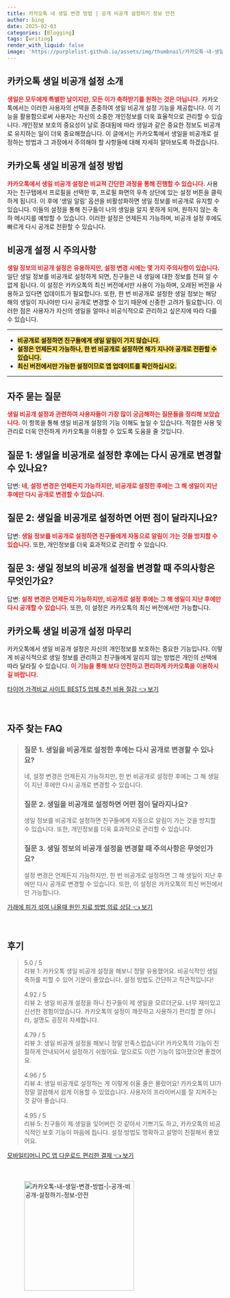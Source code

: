 ```yaml
---
title: 카카오톡 내 생일 변경 방법 | 공개 비공개 설정하기 정보 안전
author: bing
date: 2025-02-03
categories: [Blogging]
tags: [writing]
render_with_liquid: false
image: 'https://purplelist.github.io/assets/img/thumbnail/카카오톡-내-생일-변경-방법-|-공개-비공개-설정하기-정보-안전.webp'
---
```



<h2 id='카카오톡_생일_비공개_설정_소개'>카카오톡 생일 비공개 설정 소개</h2>

<p><b><span style="color: #ee2323;">생일은 모두에게 특별한 날이지만, 모든 이가 축하받기를 원하는 것은 아닙니다.</span></b> 카카오톡에서는 이러한 사용자의 선택을 존중하여 생일 비공개 설정 기능을 제공합니다. 이 기능을 활용함으로써 사용자는 자신의 소중한 개인정보를 더욱 효율적으로 관리할 수 있습니다. 개인정보 보호의 중요성이 날로 증대됨에 따라 생일과 같은 중요한 정보도 비공개로 유지하는 일이 더욱 중요해졌습니다. 이 글에서는 카카오톡에서 생일을 비공개로 설정하는 방법과 그 과정에서 주의해야 할 사항들에 대해 자세히 알아보도록 하겠습니다.</p>

<h2 id='카카오톡_생일_비공개_설정_방법'>카카오톡 생일 비공개 설정 방법</h2>

<p><b><span style="color: #ee2323;">카카오톡에서 생일 비공개 설정은 비교적 간단한 과정을 통해 진행할 수 있습니다.</span></b> 사용자는 친구탭에서 프로필을 선택한 후, 프로필 화면의 우측 상단에 있는 설정 버튼을 클릭하게 됩니다. 이 후에 ‘생일 알림’ 옵션을 비활성화하면 생일 정보를 비공개로 유지할 수 있습니다. 이들의 설정을 통해 친구들이 나의 생일을 알지 못하게 되며, 원하지 않는 축하 메시지를 예방할 수 있습니다. 이러한 설정은 언제든지 가능하며, 비공개 설정 후에도 빠르게 다시 공개로 전환할 수 있습니다.</p>

<h2 id='비공개_설정_시_주의사항'>비공개 설정 시 주의사항</h2>

<p><b><span style="color: #ee2323;">생일 정보의 비공개 설정은 유용하지만, 설정 변경 시에는 몇 가지 주의사항이 있습니다.</span></b> 일단 생일 정보를 비공개로 설정하게 되면, 친구들은 내 생일에 대한 정보를 전혀 알 수 없게 됩니다. 이 설정은 카카오톡의 최신 버전에서만 사용이 가능하며, 오래된 버전을 사용하고 있다면 업데이트가 필요합니다. 또한, 한 번 비공개로 설정한 생일 정보는 해당 해의 생일이 지나야만 다시 공개로 변경할 수 있기 때문에 신중한 고려가 필요합니다. 이러한 점은 사용자가 자신의 생일을 얼마나 비공식적으로 관리하고 싶은지에 따라 다를 수 있습니다.</p>

<hr />

<ul>
    <li><b><span style="background-color: #ffe066;">비공개로 설정하면 친구들에게 생일 알림이 가지 않습니다.</span></b></li>
    <li><b><span style="background-color: #ffe066;">설정은 언제든지 가능하나, 한 번 비공개로 설정하면 해가 지나야 공개로 전환할 수 있습니다.</span></b></li>
    <li><b><span style="background-color: #ffe066;">최신 버전에서만 가능한 설정이므로 앱 업데이트를 확인하십시오.</span></b></li>
</ul>

<hr />

<h2 id='자주_묻는_질문'>자주 묻는 질문</h2>

<p><b><span style="color: #ee2323;">생일 비공개 설정과 관련하여 사용자들이 가장 많이 궁금해하는 질문들을 정리해 보았습니다.</span></b> 이 항목을 통해 생일 비공개 설정의 기능 이해도 높일 수 있습니다. 적절한 사용 및 관리로 더욱 안전하게 카카오톡을 이용할 수 있도록 도움을 줄 것입니다.</p>

<h2 id='질문1'>질문 1: 생일을 비공개로 설정한 후에는 다시 공개로 변경할 수 있나요?</h2>

<p>답변: <b><span style="color: #ee2323;">네, 설정 변경은 언제든지 가능하지만, 비공개로 설정한 후에는 그 해 생일이 지난 후에만 다시 공개로 변경할 수 있습니다.</span></b></p>

<h2 id='질문2'>질문 2: 생일을 비공개로 설정하면 어떤 점이 달라지나요?</h2>

<p>답변: <b><span style="color: #ee2323;">생일 정보를 비공개로 설정하면 친구들에게 자동으로 알림이 가는 것을 방지할 수 있습니다.</span></b> 또한, 개인정보를 더욱 효과적으로 관리할 수 있습니다.</p>

<h2 id='질문3'>질문 3: 생일 정보의 비공개 설정을 변경할 때 주의사항은 무엇인가요?</h2>

<p>답변: <b><span style="color: #ee2323;">설정 변경은 언제든지 가능하지만, 비공개로 설정 후에는 그 해 생일이 지난 후에만 다시 공개할 수 있습니다.</span></b> 또한, 이 설정은 카카오톡의 최신 버전에서만 가능합니다.</p>

<h2 id='마무리'>카카오톡 생일 비공개 설정 마무리</h2>

<p>카카오톡에서 생일 비공개 설정은 자신의 개인정보를 보호하는 중요한 기능입니다. 이렇게 비공식적으로 생일 정보를 관리하고 친구들에게 알리지 않는 방법은 개인의 선택에 따라 달라질 수 있습니다. <b><span style="color: #ee2323;">이 기능을 통해 보다 안전하고 편리하게 카카오톡을 이용하시길 바랍니다.</span></b></p>


<p><a class="click-button" title="타이어 가격비교 사이트 BEST5 업체 추천 비용 절감" href="https://purplelist.github.io/posts/%ED%83%80%EC%9D%B4%EC%96%B4-%EA%B0%80%EA%B2%A9%EB%B9%84%EA%B5%90-%EC%82%AC%EC%9D%B4%ED%8A%B8-BEST5-%EC%97%85%EC%B2%B4-%EC%B6%94%EC%B2%9C-%EB%B9%84%EC%9A%A9-%EC%A0%88%EA%B0%90/" rel="dofollow">타이어 가격비교 사이트 BEST5 업체 추천 비용 절감 👈 보기</a></p><br>
<h2 id='자주_찾는_FAQ'>자주 찾는 FAQ</h2>
<div itemscope="" itemtype="https://schema.org/FAQPage"> 
<blockquote> 
<div itemscope="" itemprop="mainEntity" itemtype="https://schema.org/Question"> 
<h3 itemprop="name">질문 1. 생일을 비공개로 설정한 후에는 다시 공개로 변경할 수 있나요?</h3> 
<div itemscope="" itemprop="acceptedAnswer" itemtype="https://schema.org/Answer"> 
<span itemprop="text"> <p>네, 설정 변경은 언제든지 가능하지만, 한 번 비공개로 설정한 후에는 그 해 생일이 지난 후에만 다시 공개로 변경할 수 있습니다.</p> </span> 
</div> 
</div> 
<div itemscope="" itemprop="mainEntity" itemtype="https://schema.org/Question"> 
<h3 itemprop="name">질문 2. 생일을 비공개로 설정하면 어떤 점이 달라지나요?</h3> 
<div itemscope="" itemprop="acceptedAnswer" itemtype="https://schema.org/Answer"> 
<span itemprop="text"> <p>생일 정보를 비공개로 설정하면 친구들에게 자동으로 알림이 가는 것을 방지할 수 있습니다. 또한, 개인정보를 더욱 효과적으로 관리할 수 있습니다.</p> </span> 
</div> 
</div> 
<div itemscope="" itemprop="mainEntity" itemtype="https://schema.org/Question"> 
<h3 itemprop="name">질문 3. 생일 정보의 비공개 설정을 변경할 때 주의사항은 무엇인가요?</h3> 
<div itemscope="" itemprop="acceptedAnswer" itemtype="https://schema.org/Answer"> 
<span itemprop="text"> <p>설정 변경은 언제든지 가능하지만, 한 번 비공개로 설정하면 그 해 생일이 지난 후에만 다시 공개로 변경할 수 있습니다. 또한, 이 설정은 카카오톡의 최신 버전에서만 가능합니다.</p> </span> 
</div> 
</div> 
</blockquote> 
</div>
<p><a class="click-button" title="가래에 피가 섞여 나올때 원인 치료 방법 의료 상담" href="https://purplelist.github.io/posts/%EA%B0%80%EB%9E%98%EC%97%90-%ED%94%BC%EA%B0%80-%EC%84%9E%EC%97%AC-%EB%82%98%EC%98%AC%EB%95%8C-%EC%9B%90%EC%9D%B8-%EC%B9%98%EB%A3%8C-%EB%B0%A9%EB%B2%95-%EC%9D%98%EB%A3%8C-%EC%83%81%EB%8B%B4/" rel="dofollow">가래에 피가 섞여 나올때 원인 치료 방법 의료 상담 👈 보기</a></p><br>
<h2 id='후기'>후기</h2>
<div itemscope itemtype="https://schema.org/Product">
  <blockquote>
  <div itemprop="review" itemscope itemtype="https://schema.org/Review">
      <div itemprop="reviewRating" itemscope itemtype="https://schema.org/Rating"> <span itemprop="ratingValue">5.0</span> / <span itemprop="bestRating">5</span> </div>
      <span itemprop="reviewBody">리뷰 1: 카카오톡 생일 비공개 설정을 해보니 정말 유용했어요. 비공식적인 생일 축하를 피할 수 있어 기분이 좋았습니다. 설정 방법도 간단하고 직관적입니다!</span>
  </div>
  <br>
  <div itemprop="review" itemscope itemtype="https://schema.org/Review">
      <div itemprop="reviewRating" itemscope itemtype="https://schema.org/Rating"> <span itemprop="ratingValue">4.92</span> / <span itemprop="bestRating">5</span> </div>
      <span itemprop="reviewBody">리뷰 2: 생일 비공개 설정을 하니 친구들이 제 생일을 모르더군요. 너무 재미있고 신선한 경험이었습니다. 카카오톡의 설정이 깨끗하고 사용하기 편리할 뿐 아니라, 설명도 굉장히 자세합니다.</span>
  </div>
  <br>
  <div itemprop="review" itemscope itemtype="https://schema.org/Review">
      <div itemprop="reviewRating" itemscope itemtype="https://schema.org/Rating"> <span itemprop="ratingValue">4.79</span> / <span itemprop="bestRating">5</span> </div>
      <span itemprop="reviewBody">리뷰 3: 생일 비공개 설정을 해보니 정말 만족스럽습니다! 카카오톡의 기능이 친절하게 안내되어서 설정하기 쉬웠어요. 앞으로도 이런 기능이 많아졌으면 좋겠어요.</span>
  </div>
  <br>
  <div itemprop="review" itemscope itemtype="https://schema.org/Review">
      <div itemprop="reviewRating" itemscope itemtype="https://schema.org/Rating"> <span itemprop="ratingValue">4.96</span> / <span itemprop="bestRating">5</span> </div>
      <span itemprop="reviewBody">리뷰 4: 생일 비공개로 설정하는 게 이렇게 쉬울 줄은 몰랐어요! 카카오톡의 UI가 정말 깔끔해서 쉽게 이용할 수 있었습니다. 사용자의 프라이버시를 잘 지켜주는 것 같아 좋습니다.</span>
  </div>
  <br>
  <div itemprop="review" itemscope itemtype="https://schema.org/Review">
      <div itemprop="reviewRating" itemscope itemtype="https://schema.org/Rating"> <span itemprop="ratingValue">4.95</span> / <span itemprop="bestRating">5</span> </div>
      <span itemprop="reviewBody">리뷰 5: 친구들이 제 생일을 잊어버린 것 같아서 기쁘기도 하고, 카카오톡의 비공식적인 보호 기능이 마음에 듭니다. 설정 방법도 명확하고 설명이 친절해서 좋았어요.</span>
  </div>
  </blockquote>
</div>
<p><a class="click-button" title="모바일티머니 PC 앱 다운로드 편리한 결제" href="https://purplelist.github.io/posts/%EB%AA%A8%EB%B0%94%EC%9D%BC%ED%8B%B0%EB%A8%B8%EB%8B%88-PC-%EC%95%B1-%EB%8B%A4%EC%9A%B4%EB%A1%9C%EB%93%9C-%ED%8E%B8%EB%A6%AC%ED%95%9C-%EA%B2%B0%EC%A0%9C/" rel="dofollow">모바일티머니 PC 앱 다운로드 편리한 결제 👈 보기</a></p><br>
<figure class="image"><img src="https://purplelist.github.io/assets/img/thumbnail/카카오톡-내-생일-변경-방법-|-공개-비공개-설정하기-정보-안전.webp" alt="카카오톡-내-생일-변경-방법-|-공개-비공개-설정하기-정보-안전" width="256" height="256"></figure>